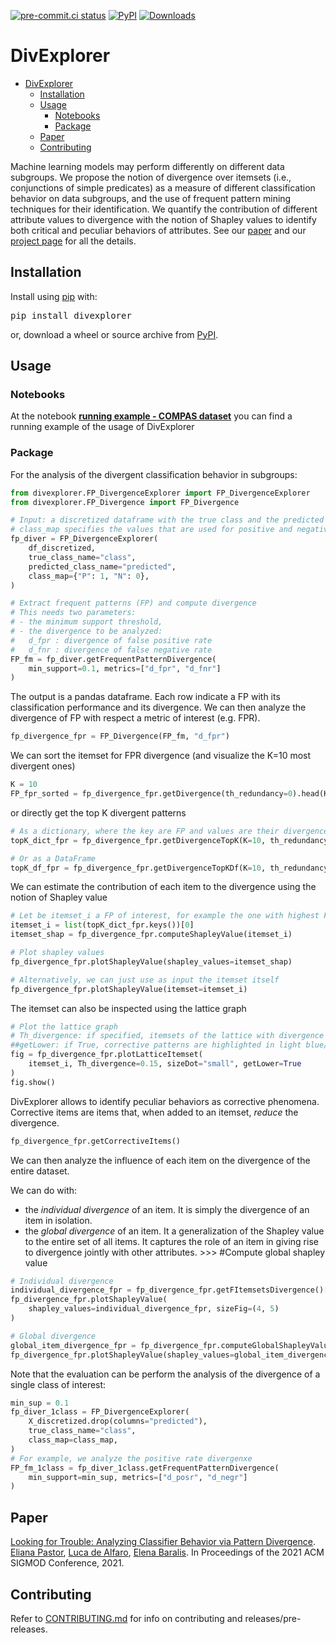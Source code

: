 [![pre-commit.ci status](https://results.pre-commit.ci/badge/github/divexplorer/divexplorer/main.svg)](https://results.pre-commit.ci/latest/github/divexplorer/divexplorer/main)
[![PyPI](https://img.shields.io/pypi/v/divexplorer)](https://pypi.org/project/divexplorer/)
[![Downloads](https://pepy.tech/badge/divexplorer)](https://pepy.tech/project/divexplorer)

# DivExplorer

- [DivExplorer](#divexplorer)
  - [Installation](#installation)
  - [Usage](#usage)
    - [Notebooks](#notebooks)
    - [Package](#package)
  - [Paper](#paper)
  - [Contributing](#contributing)

Machine learning models may perform differently on different data subgroups. We propose the notion of divergence over itemsets (i.e., conjunctions of simple predicates) as a measure of different classification behavior on data subgroups, and the use of frequent pattern mining techniques for their identification. We quantify the contribution of different attribute values to divergence with the notion of Shapley values to identify both critical and peculiar behaviors of attributes.
See our [paper](https://divexplorer.github.io/static/DivExplorer.pdf) and our [project page](https://divexplorer.github.io/) for all the details.

## Installation

Install using [pip](http://www.pip-installer.org/en/latest) with:

<pre>
pip install divexplorer
</pre>

or, download a wheel or source archive from [PyPI](https://pypi.org/project/divexplorer/).

## Usage

### Notebooks

At the notebook [**running example - COMPAS dataset**](https://github.com/elianap/divexplorer/blob/main/notebooks/Example_Divergence_analysis_COMPAS.ipynb) you can find a running example of the usage of DivExplorer

### Package

For the analysis of the divergent classification behavior in subgroups:

```python
from divexplorer.FP_DivergenceExplorer import FP_DivergenceExplorer
from divexplorer.FP_Divergence import FP_Divergence

# Input: a discretized dataframe with the true class and the predicted class.
# class_map specifies the values that are used for positive and negative cases.
fp_diver = FP_DivergenceExplorer(
    df_discretized,
    true_class_name="class",
    predicted_class_name="predicted",
    class_map={"P": 1, "N": 0},
)

# Extract frequent patterns (FP) and compute divergence
# This needs two parameters:
# - the minimum support threshold,
# - the divergence to be analyzed:
#   d_fpr : divergence of false positive rate
#   d_fnr : divergence of false negative rate
FP_fm = fp_diver.getFrequentPatternDivergence(
    min_support=0.1, metrics=["d_fpr", "d_fnr"]
)
```

The output is a pandas dataframe. Each row indicate a FP with its classification performance and its divergence.
We can then analyze the divergence of FP with respect a metric of interest (e.g. FPR).

```python
fp_divergence_fpr = FP_Divergence(FP_fm, "d_fpr")
```

We can sort the itemset for FPR divergence (and visualize the K=10 most divergent ones)

```python
K = 10
FP_fpr_sorted = fp_divergence_fpr.getDivergence(th_redundancy=0).head(K)
```

or directly get the top K divergent patterns

```python
# As a dictionary, where the key are FP and values are their divergence values
topK_dict_fpr = fp_divergence_fpr.getDivergenceTopK(K=10, th_redundancy=0)

# Or as a DataFrame
topK_df_fpr = fp_divergence_fpr.getDivergenceTopKDf(K=10, th_redundancy=0)
```

We can estimate the contribution of each item to the divergence using the notion of Shapley value

```python
# Let be itemset_i a FP of interest, for example the one with highest FP_Divergence
itemset_i = list(topK_dict_fpr.keys())[0]
itemset_shap = fp_divergence_fpr.computeShapleyValue(itemset_i)

# Plot shapley values
fp_divergence_fpr.plotShapleyValue(shapley_values=itemset_shap)

# Alternatively, we can just use as input the itemset itself
fp_divergence_fpr.plotShapleyValue(itemset=itemset_i)
```

The itemset can also be inspected using the lattice graph

```python
# Plot the lattice graph
# Th_divergence: if specified, itemsets of the lattice with divergence greater than specified value are highlighted in magenta/squares
##getLower: if True, corrective patterns are highlighted in light blue/diamonds
fig = fp_divergence_fpr.plotLatticeItemset(
    itemset_i, Th_divergence=0.15, sizeDot="small", getLower=True
)
fig.show()
```

DivExplorer allows to identify peculiar behaviors as corrective phenomena.
Corrective items are items that, when added to an itemset, *reduce* the divergence.

```python
fp_divergence_fpr.getCorrectiveItems()
```

We can then analyze the influence of each item on the divergence of the entire dataset.

We can do with:

- the *individual divergence* of an item. It is simply the divergence of an item in isolation.
- the *global divergence* of an item. It a generalization of the Shapley value to the entire set of all items. It captures the role of an item in giving rise to divergence jointly with other attributes. >>> #Compute global shapley value

```python
# Individual divergence
individual_divergence_fpr = fp_divergence_fpr.getFItemsetsDivergence()[1]
fp_divergence_fpr.plotShapleyValue(
    shapley_values=individual_divergence_fpr, sizeFig=(4, 5)
)

# Global divergence
global_item_divergence_fpr = fp_divergence_fpr.computeGlobalShapleyValue()
fp_divergence_fpr.plotShapleyValue(shapley_values=global_item_divergence_fpr)
```

Note that the evaluation can be perform the analysis of the divergence of a single class of interest:

```python
min_sup = 0.1
fp_diver_1class = FP_DivergenceExplorer(
    X_discretized.drop(columns="predicted"),
    true_class_name="class",
    class_map=class_map,
)
# For example, we analyze the positive rate divergenxe
FP_fm_1class = fp_diver_1class.getFrequentPatternDivergence(
    min_support=min_sup, metrics=["d_posr", "d_negr"]
)
```

## Paper

[Looking for Trouble: Analyzing Classifier Behavior via Pattern Divergence](https://divexplorer.github.io/static/DivExplorer.pdf). [Eliana Pastor](https://github.com/elianap), [Luca de Alfaro](https://luca.dealfaro.com/), [Elena Baralis](https://dbdmg.polito.it/wordpress/people/elena-baralis/). In Proceedings of the 2021 ACM SIGMOD Conference, 2021.

## Contributing

Refer to [CONTRIBUTING.md](CONTRIBUTING.md) for  info on contributing and releases/pre-releases.
